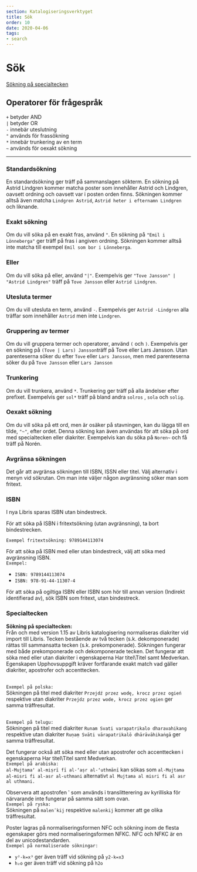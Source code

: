 ```yaml
---
section: Katalogiseringsverktyget
title: Sök
order: 10
date: 2020-04-06
tags:
- search
---
```


# Sök

[Sökning på specialtecken](#specialtecken)

## Operatorer för frågespråk

   `+` betyder AND  
   `|` betyder OR  
   `-` innebär uteslutning  
   `"` används för frassökning  
   `*` innebär trunkering av en term  
   `~` används för oexakt sökning

---

### Standardsökning

En standardsökning ger träff på sammanslagen sökterm. En sökning på Astrid Lindgren kommer matcha poster som innehåller Astrid och Lindgren, oavsett ordning och oavsett var i posten orden finns. Sökningen kommer alltså även matcha `Lindgren Astrid`, `Astrid heter i efternamn Lindgren` och liknande.

### Exakt sökning

Om du vill söka på en exakt fras, använd `"`. En sökning på `"Emil i Lönneberga"` ger träff på fras i angiven ordning. Sökningen kommer alltså inte matcha till exempel `Emil som bor i Lönneberga`.

### Eller

Om du vill söka på eller, använd `"|"`. Exempelvis ger `"Tove Jansson" | "Astrid Lindgren"` träff på `Tove Jansson` eller `Astrid Lindgren`.

### Utesluta termer

Om du vill utesluta en term, använd `-`. Exempelvis ger `Astrid -Lindgren` alla träffar som innehåller `Astrid` men inte `Lindgren`.

### Gruppering av termer 

Om du vill gruppera termer och operatorer, använd `(` och `)`. Exempelvis ger en sökning på `(Tove | Lars) Jansson`träff på Tove eller Lars Jansson. Utan parenteserna söker du efter `Tove` eller `Lars Jansson`, men med parenteserna söker du på `Tove Jansson` eller `Lars Jansson`

### Trunkering

Om du vill trunkera, använd `*`. Trunkering ger träff på alla ändelser efter prefixet. Exempelvis ger `sol*` träff på bland andra `solros` , `sola` och `solig`.  

### Oexakt sökning  

Om du vill söka på ett ord, men är osäker på stavningen, kan du lägga till en tilde, `"~"`, efter ordet. Denna sökning kan även användas för att söka på ord med specialtecken eller diakriter. Exempelvis kan du söka på `Noren~` och få träff på Norén.  

### Avgränsa sökningen

Det går att avgränsa sökningen till ISBN, ISSN eller titel. Välj alternativ i menyn vid sökrutan. Om man inte väljer någon avgränsning söker man som fritext. 

### ISBN

I nya Libris sparas ISBN utan bindestreck.  

För att söka på ISBN i fritextsökning (utan avgränsning), ta bort bindestrecken.  

```Exempel fritextsökning: 9789144113074```

För att söka på ISBN med eller utan bindestreck, välj att söka med avgränsning ISBN.
<br/>`Exempel:`
  * `ISBN: 9789144113074`
  * `ISBN: 978-91-44-11307-4`  

För att söka på ogiltiga ISBN eller ISBN som hör till annan version (Indirekt identifierad av), sök ISBN som fritext, utan bindestreck.  

### Specialtecken

**Sökning på specialtecken:**  
Från och med version 1.15 av Libris katalogisering normaliseras diakriter vid import till Libris. Tecken bestående av två tecken (s.k. dekomponerade) rättas till sammansatta tecken (s.k. prekomponerade). Sökningen fungerar med både prekomponerade och dekomponerade tecken.
Det fungerar att söka med eller utan diakriter i egenskaperna Har titel\Titel samt Medverkan. Egenskapen Upphovsuppgift kräver fortfarande exakt match vad gäller diakriter, apostrofer och accenttecken.

<br/>`Exempel på polska:`
<br/>Sökningen på titel med diakriter `Przejdź przez wodę, krocz przez ogień` respektive utan diakriter `Przejdz przez wode, krocz przez ogien` ger samma träffresultat.

<br/>`Exempel på telugu:`
<br/>Sökningen på titel med diakriter `Runam Svati varapatrikalo dharavahikang` respektive utan diakriter `Ruṇaṃ Svāti vārapatrikalō dhārāvāhikaṅgā` ger samma träffresultat.

Det fungerar också att söka med eller utan apostrofer och accenttecken i egenskaperna Har titel\Titel samt Medverkan.
<br/>`Exempel på arabiska:`
<br/>`al-Mujtamaʻ al-miṣrī fī al-ʻaṣr al-ʻuthmānī` kan sökas som `al-Mujtama al-misri fi al-asr al-uthmani` alternativt `al Mujtama al misri fi al asr al uthmani.`

Observera att apostrofen ʹ som används i translitterering av kyrilliska för närvarande inte fungerar på samma sätt som ovan.
<br/>`Exempel på ryska:`
<br/>Sökningen på `malenʹkij` respektive `malenkij` kommer att ge olika träffresultat.

Poster lagras på normaliseringsformen NFC och sökning inom de flesta egenskaper görs med normaliseringsformen NFKC. NFC och NFKC är en del av unicodestandarden.
<br/>`Exempel på normaliserade sökningar:`
  * `y²-k=x³` ger även träff vid sökning på `y2-k=x3`
  * `h₂o` ger även träff vid sökning på `h2o`
